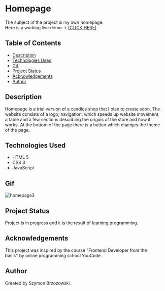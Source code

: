 # Homepage  
The subject of the project is my own homepage.<br>Here is a working live demo -> [(CLICK HERE)](https://boozyboss.github.io/homepage/)

## Table of Contents
* [Description](#description)
* [Technologies Used](#technologies-used)
* [Gif](#gif)
* [Project Status](#project-status)
* [Acknowledgements](#acknowledgements)
* [Author](#author)

## Description 
Homepage is a trial version of a candles shop that I plan to create soon. The website consists of a logo, navigation, which speeds up website movement, a table and a few sections describing the origins of the store and how it works. At the bottom of the page there is a button which changes the theme of the page.             

## Technologies Used
- HTML 5
- CSS 3
- JavaScript

## Gif
![homepage3](https://media.giphy.com/media/HNBhf1ljewddFT0t2W/giphy.gif)

## Project Status
Project is in progress and it is the result of learning programming.

## Acknowledgements
This project was inspired by the course "Frontend Developer from the basis" by online programming school YouCode.

## Author
Created by Szymon Brzozowski.
